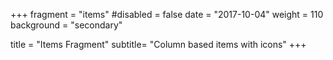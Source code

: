 +++
fragment = "items"
#disabled = false
date = "2017-10-04"
weight = 110
background = "secondary"

title = "Items Fragment"
subtitle= "Column based items with icons"
+++
